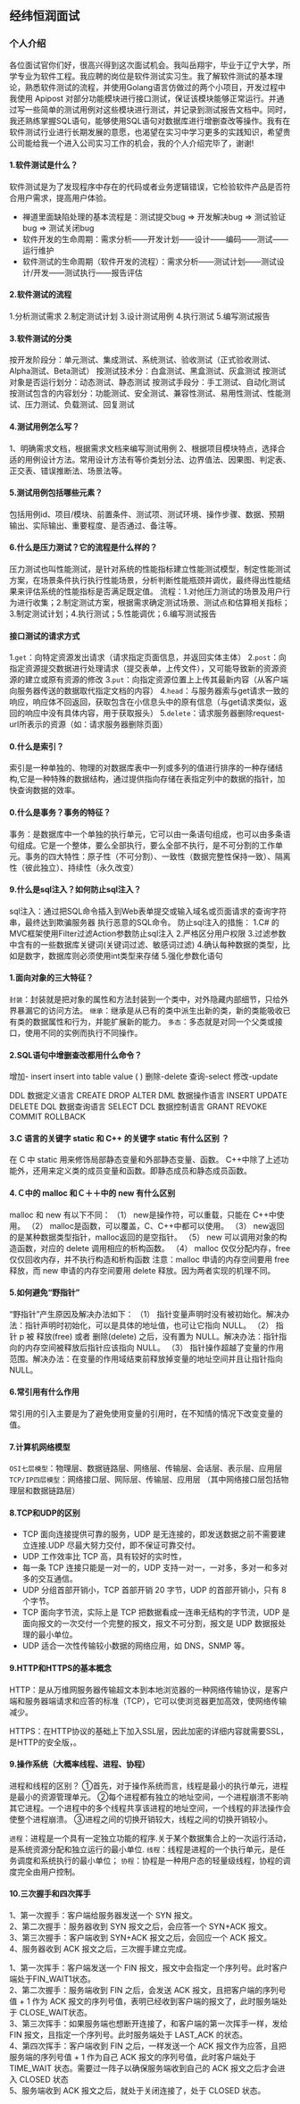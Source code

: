 ## 经纬恒润面试

### 个人介绍

各位面试官你们好，很高兴得到这次面试机会。我叫岳翔宇，毕业于辽宁大学，所学专业为软件工程。我应聘的岗位是软件测试实习生。我了解软件测试的基本理论，熟悉软件测试的流程，并使用Golang语言仿做过的两个小项目，开发过程中我使用 Apipost 对部分功能模块进行接口测试，保证该模块能够正常运行。并通过写一些简单的测试用例对这些模块进行测试，并记录到测试报告文档中。同时，我还熟练掌握SQL语句，能够使用SQL语句对数据库进行增删查改等操作。我有在软件测试行业进行长期发展的意愿，也渴望在实习中学习更多的实践知识，希望贵公司能给我一个进入公司实习工作的机会，我的个人介绍完毕了，谢谢!


#### 1.软件测试是什么？
软件测试是为了发现程序中存在的代码或者业务逻辑错误，它检验软件产品是否符合用户需求，提高用户体验。
- 禅道里面缺陷处理的基本流程是：测试提交bug => 开发解决bug => 测试验证bug => 测试关闭bug
- 软件开发的生命周期：需求分析——开发计划——设计——编码——测试——运行维护  
- 软件测试的生命周期（软件开发的流程）：需求分析——测试计划——测试设计/开发——测试执行——报告评估

#### 2.软件测试的流程
1.分析测试需求
2.制定测试计划
3.设计测试用例
4.执行测试
5.编写测试报告

#### 3.软件测试的分类
按开发阶段分：单元测试、集成测试、系统测试、验收测试（正式验收测试、Alpha测试、Beta测试）
按测试技术分：白盒测试、黑盒测试、灰盒测试
按测试对象是否运行划分：动态测试、静态测试
按测试手段分：手工测试、自动化测试
按测试包含的内容划分：功能测试、安全测试、兼容性测试、易用性测试、性能测试、压力测试、负载测试、回复测试

#### 4.测试用例怎么写？
1、明确需求文档，根据需求文档来编写测试用例
2、根据项目模块特点，选择合适的用例设计方法。常用设计方法有等价类划分法、边界值法、因果图、判定表、正交表、错误推断法、场景法等。

####  5.测试用例包括哪些元素？
包括用例id、项目/模块、前置条件、测试项、测试环境、操作步骤、数据、预期输出、实际输出、重要程度、是否通过、备注等。

#### 6.什么是压力测试？它的流程是什么样的？
压力测试也叫性能测试，是针对系统的性能指标建立性能测试模型，制定性能测试方案，在场景条件执行执行性能场景，分析判断性能瓶颈并调优，最终得出性能结果来评估系统的性能指标是否满足既定值。
流程：1.对他压力测试的场景及用户行为进行收集；2.制定测试方案，根据需求确定测试场景、测试点和估算相关指标；3.制定测试计划；4.执行测试；5.性能调优；6.编写测试报告

#### 接口测试的请求方式
1.`get`：向特定资源发出请求（请求指定页面信息，并返回实体主体）
2.`post`：向指定资源提交数据进行处理请求（提交表单，上传文件），又可能导致新的资源资源的建立或原有资源的修改
3.`put`：向指定资源位置上上传其最新内容（从客户端向服务器传送的数据取代指定文档的内容）
4.`head`：与服务器索与get请求一致的响应，响应体不回返回，获取包含在小信息头中的原有信息（与get请求类似，返回的响应中没有具体内容，用于获取报头）
5.`delete`：请求服务器删除request-url所表示的资源（如：请求服务器删除页面）

#### 0.什么是索引？

索引是一种单独的、物理的对数据库表中一列或多列的值进行排序的一种存储结构,它是一种特殊的数据结构，通过提供指向存储在表指定列中的数据的指针，加快查询数据的效率。

#### 0.什么是事务？事务的特征？

事务：是数据库中一个单独的执行单元，它可以由一条语句组成，也可以由多条语句组成。它是一个整体，要么全部执行，要么全部不执行，是不可分割的工作单元。事务的四大特性：原子性（不可分割）、一致性（数据完整性保持一致）、隔离性（彼此独立）、持续性（永久改变）

#### 9.什么是sql注入？如何防止sql注入？

sql注入：通过把SQL命令插入到Web表单提交或输入域名或页面请求的查询字符串，最终达到欺骗服务器
执行恶意的SQL命令。
防止sql注入的措施：
1.C# 的MVC框架使用Filter过滤Action参数防止sql注入
2.严格区分用户权限
3.过滤参数中含有的一些数据库关键词(关键词过滤、敏感词过滤)
4.确认每种数据的类型，比如是数字，数据库则必须使用int类型来存储
5.强化参数化语句

#### 1.面向对象的三大特征？
`封装`：封装就是把对象的属性和方法封装到一个类中，对外隐藏内部细节，只给外界暴漏它的访问方法。
`继承`：继承是从已有的类中派生出新的类，新的类能吸收已有类的数据属性和行为，并能扩展新的能力。
`多态`：多态就是对同一个父类或接口，使用不同的实例而执行不同操作。

#### 2.SQL语句中增删查改都用什么命令？
增加- insert       insert into table value ( )
删除-delete
查询-select
修改-update

DDL 数据定义语言 CREATE DROP ALTER
DML 数据操作语言 INSERT UPDATE DELETE
DQL 数据查询语言 SELECT
DCL 数据控制语言 GRANT REVOKE COMMIT ROLLBACK

#### 3.C 语言的关键字 static 和 C++ 的关键字 static 有什么区别  ？
在 C 中 static 用来修饰局部静态变量和外部静态变量、函数。
C++中除了上述功能外，还用来定义类的成员变量和函数。即静态成员和静态成员函数。

#### 4.Ｃ中的 malloc 和Ｃ＋＋中的 new 有什么区别
malloc 和 new 有以下不同：
（1） new是操作符，可以重载，只能在 C++中使用。
（2） malloc是函数，可以覆盖，C、C++中都可以使用。
（3） new返回的是某种数据类型指针，malloc返回的是空指针。
（5） new 可以调用对象的构造函数，对应的 delete 调用相应的析构函数。
（4） malloc 仅仅分配内存，free 仅仅回收内存，并不执行构造和析构函数
注意：malloc 申请的内存空间要用 free 释放，而 new 申请的内存空间要用 delete 释放。因为两者实现的机理不同。

#### 5.如何避免“野指针”
“野指针”产生原因及解决办法如下：
（1） 指针变量声明时没有被初始化。解决办法：指针声明时初始化，可以是具体的地址值，也可让它指向 NULL。
（2） 指针 p 被 释放(free) 或者 删除(delete) 之后，没有置为 NULL。解决办法：指针指向的内存空间被释放后指针应该指向 NULL。
（3） 指针操作超越了变量的作用范围。解决办法：在变量的作用域结束前释放掉变量的地址空间并且让指针指向 NULL。

#### 6.常引用有什么作用
常引用的引入主要是为了避免使用变量的引用时，在不知情的情况下改变变量的值。


#### 7.计算机网络模型
`OSI七层模型`：物理层、数据链路层、网络层、传输层、会话层、表示层、应用层
`TCP/IP四层模型`：网络接口层、网际层、传输层、应用层
（其中网络接口层包括物理层和数据链路层）

#### 8.TCP和UDP的区别
-   TCP 面向连接提供可靠的服务，UDP 是无连接的，即发送数据之前不需要建立连接.UDP 尽最大努力交付，即不保证可靠交付。   
-   UDP 工作效率比 TCP 高，具有较好的实时性，   
-   每一条 TCP 连接只能是一对一的，UDP 支持一对一，一对多，多对一和多对多的交互通信。    
-   UDP 分组首部开销小，TCP 首部开销 20 字节，UDP 的首部开销小，只有 8 个字节。   
-   TCP 面向字节流，实际上是 TCP 把数据看成一连串无结构的字节流，UDP 是面向报文的一次交付一个完整的报文，报文不可分割，报文是 UDP 数据报处理的最小单位。    
-   UDP 适合一次性传输较小数据的网络应用，如 DNS，SNMP 等。

#### 9.HTTP和HTTPS的基本概念

HTTP：是从万维网服务器传输超文本到本地浏览器的一种网络传输协议，是客户端和服务器端请求和应答的标准（TCP），它可以使浏览器更加高效，使网络传输减少。

HTTPS：在HTTP协议的基础上下加入SSL层，因此加密的详细内容就需要SSL，是HTTP的安全版，。

#### 9.操作系统（大概率线程、进程、协程）
进程和线程的区别？
①首先，对于操作系统而言，线程是最小的执行单元，进程是最小的资源管理单元。
②每个进程都有独立的地址空间，一个进程崩溃不影响其它进程。一个进程中的多个线程共享该进程的地址空间，一个线程的非法操作会使整个进程崩溃。
③进程之间的切换开销较大，线程之间的切换开销较小。

`进程`：进程是一个具有一定独立功能的程序.关于某个数据集合上的一次运行活动，是系统资源分配和独立运行的最小单位.
`线程`：线程是进程的一个执行单元，是任务调度和系统执行的最小单位；
`协程`：协程是一种用户态的轻量级线程，协程的调度完全由用户控制。

#### 10.三次握手和四次挥手
1、第一次握手：客户端给服务器发送一个 SYN 报文。    
2、第二次握手：服务器收到 SYN 报文之后，会应答一个 SYN+ACK 报文。  
3、第三次握手：客户端收到 SYN+ACK 报文之后，会回应一个 ACK 报文。    
4、服务器收到 ACK 报文之后，三次握手建立完成。

1、第一次挥手：客户端发送一个 FIN 报文，报文中会指定一个序列号。此时客户端处于FIN_WAIT1状态。  
2、第二次握手：服务端收到 FIN 之后，会发送 ACK 报文，且把客户端的序列号值 + 1 作为 ACK 报文的序列号值，表明已经收到客户端的报文了，此时服务端处于 CLOSE_WAIT状态。    
3、第三次挥手：如果服务端也想断开连接了，和客户端的第一次挥手一样，发给 FIN 报文，且指定一个序列号。此时服务端处于 LAST_ACK 的状态。    
4、第四次挥手：客户端收到 FIN 之后，一样发送一个 ACK 报文作为应答，且把服务端的序列号值 + 1 作为自己 ACK 报文的序列号值，此时客户端处于 TIME_WAIT 状态。需要过一阵子以确保服务端收到自己的 ACK 报文之后才会进入 CLOSED 状态  
5、服务端收到 ACK 报文之后，就处于关闭连接了，处于 CLOSED 状态。
